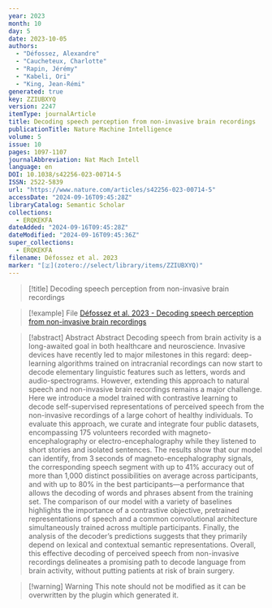 ```yaml
---
year: 2023
month: 10
day: 5
date: 2023-10-05
authors:
  - "Défossez, Alexandre"
  - "Caucheteux, Charlotte"
  - "Rapin, Jérémy"
  - "Kabeli, Ori"
  - "King, Jean-Rémi"
generated: true
key: ZZIUBXYQ
version: 2247
itemType: journalArticle
title: Decoding speech perception from non-invasive brain recordings
publicationTitle: Nature Machine Intelligence
volume: 5
issue: 10
pages: 1097-1107
journalAbbreviation: Nat Mach Intell
language: en
DOI: 10.1038/s42256-023-00714-5
ISSN: 2522-5839
url: "https://www.nature.com/articles/s42256-023-00714-5"
accessDate: "2024-09-16T09:45:28Z"
libraryCatalog: Semantic Scholar
collections:
  - ERQKEKFA
dateAdded: "2024-09-16T09:45:28Z"
dateModified: "2024-09-16T09:45:36Z"
super_collections:
  - ERQKEKFA
filename: Défossez et al. 2023
marker: "[🇿](zotero://select/library/items/ZZIUBXYQ)"
---
```


> [!title] Decoding speech perception from non-invasive brain recordings

> [!example] File
> [Défossez et al. 2023 - Decoding speech perception from non-invasive brain recordings](/Papers/PDFs/Défossez%20et%20al.%202023%20-%20Decoding%20speech%20perception%20from%20non-invasive%20brain%20recordings.pdf)

> [!abstract] Abstract
> Abstract
>             Decoding speech from brain activity is a long-awaited goal in both healthcare and neuroscience. Invasive devices have recently led to major milestones in this regard: deep-learning algorithms trained on intracranial recordings can now start to decode elementary linguistic features such as letters, words and audio-spectrograms. However, extending this approach to natural speech and non-invasive brain recordings remains a major challenge. Here we introduce a model trained with contrastive learning to decode self-supervised representations of perceived speech from the non-invasive recordings of a large cohort of healthy individuals. To evaluate this approach, we curate and integrate four public datasets, encompassing 175 volunteers recorded with magneto-encephalography or electro-encephalography while they listened to short stories and isolated sentences. The results show that our model can identify, from 3 seconds of magneto-encephalography signals, the corresponding speech segment with up to 41% accuracy out of more than 1,000 distinct possibilities on average across participants, and with up to 80% in the best participants—a performance that allows the decoding of words and phrases absent from the training set. The comparison of our model with a variety of baselines highlights the importance of a contrastive objective, pretrained representations of speech and a common convolutional architecture simultaneously trained across multiple participants. Finally, the analysis of the decoder’s predictions suggests that they primarily depend on lexical and contextual semantic representations. Overall, this effective decoding of perceived speech from non-invasive recordings delineates a promising path to decode language from brain activity, without putting patients at risk of brain surgery.

>[!warning] Warning
> This note should not be modified as it can be overwritten by the plugin which generated it.

